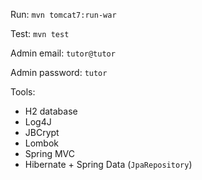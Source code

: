 Run: `mvn tomcat7:run-war`

Test: `mvn test`

Admin email: `tutor@tutor`

Admin password: `tutor`

Tools:
* H2 database
* Log4J
* JBCrypt
* Lombok
* Spring MVC
* Hibernate + Spring Data (`JpaRepository`)